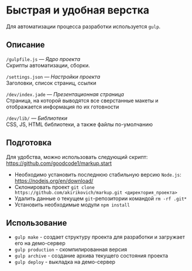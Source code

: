 # Быстрая и удобная верстка

Для автоматизации процесса разработки используется `gulp`.

## Описание

`/gulpfile.js` — *Ядро проекта*
<br />
Скрипты автоматизации, сборки.

`/settings.json` — *Настройки проекта*
<br />
Заголовки, список страниц, ссылки

`/dev/index.jade` — *Презентационная страница*
<br />
Страница, на которой выводятся все сверстанные макеты и отображается информация по их готовности

`/dev/lib/` — *Библиотеки*
<br />
CSS, JS, HTML библиотеки, а также файлы по-умолчанию

## Подготовка

Для удобства, можно использовать следующий скрипт: https://github.com/goodcode1/markup.start

- Необходимо установить последнюю стабильную версию `Node.js`: https://nodejs.org/en/download/
- Склонировать проект `git clone https://github.com/akirikovich/markup.git <директория_проекта>`
- Удалить данные о текущем `git`-репозитории командой `rm -rf .git*` 
- Установить необходимые модули `npm install`

## Использование

- `gulp make` - создает структуру проекта для разработки и загружает его на демо-сервер
- `gulp production` - скомпилированная версия
- `gulp archive` - создание архива текущего состояния проекта
- `gulp deploy` - выкладка на демо-сервер
